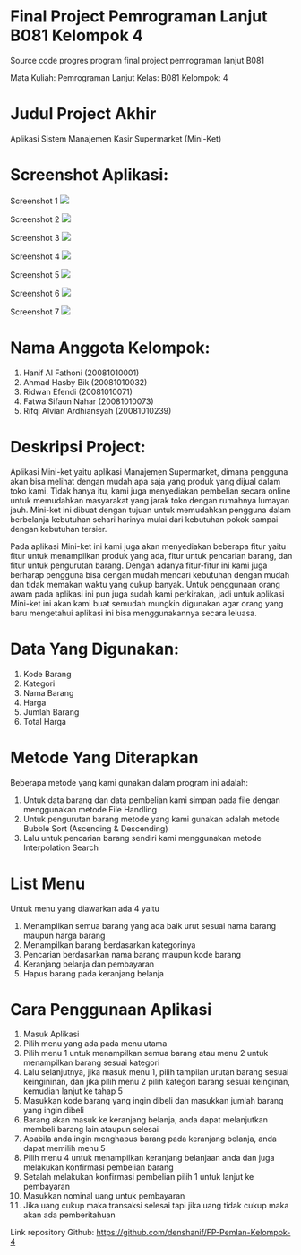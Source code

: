 # Final Project Pemrograman Lanjut B081 Kelompok 4
Source code progres program final project pemrograman lanjut B081

Mata Kuliah: Pemrograman Lanjut
Kelas: B081
Kelompok: 4

# Judul Project Akhir
Aplikasi Sistem Manajemen Kasir Supermarket (Mini-Ket)

# Screenshot Aplikasi:
Screenshot 1
<img src="/screenshot/screenshot1.jpeg" >

Screenshot 2
<img src="/screenshot/screenshot2.jpeg" >

Screenshot 3
<img src="/screenshot/screenshot3.jpeg" >

Screenshot 4
<img src="/screenshot/screenshot4.jpeg" >

Screenshot 5
<img src="/screenshot/screenshot5.jpeg" >

Screenshot 6
<img src="/screenshot/screenshot7.jpeg" >

Screenshot 7
<img src="/screenshot/screenshot6.jpeg" >


# Nama Anggota Kelompok:
1. Hanif Al Fathoni (20081010001)
2. Ahmad Hasby Bik (20081010032)
3. Ridwan Efendi (20081010071)
4. Fatwa Sifaun Nahar (20081010073)
5. Rifqi Alvian Ardhiansyah (20081010239)

# Deskripsi Project:
Aplikasi Mini-ket yaitu aplikasi Manajemen Supermarket, dimana pengguna akan bisa melihat dengan mudah apa saja yang produk yang dijual dalam toko kami. Tidak hanya itu, kami juga menyediakan pembelian secara online untuk memudahkan masyarakat yang jarak toko dengan rumahnya lumayan jauh. Mini-ket ini dibuat dengan tujuan untuk memudahkan pengguna dalam berbelanja kebutuhan sehari harinya mulai dari kebutuhan pokok sampai dengan kebutuhan tersier.

Pada aplikasi Mini-ket ini kami juga akan menyediakan beberapa fitur yaitu fitur untuk menampilkan produk yang ada, fitur untuk pencarian barang, dan fitur untuk pengurutan barang. Dengan adanya fitur-fitur ini kami juga berharap pengguna bisa dengan mudah mencari kebutuhan dengan mudah dan tidak memakan waktu yang cukup banyak. Untuk penggunaan orang awam pada aplikasi ini pun juga sudah kami perkirakan, jadi untuk aplikasi Mini-ket ini akan kami buat semudah mungkin digunakan agar orang yang baru mengetahui aplikasi ini bisa menggunakannya secara leluasa.

# Data Yang Digunakan:
1. Kode Barang
2. Kategori
3. Nama Barang
4. Harga
5. Jumlah Barang
6. Total Harga

# Metode Yang Diterapkan
Beberapa metode yang kami gunakan dalam program ini adalah:
1. Untuk data barang dan data pembelian kami simpan pada file dengan menggunakan metode File Handling
2. Untuk pengurutan barang metode yang kami gunakan adalah metode Bubble Sort (Ascending & Descending)
3. Lalu untuk pencarian barang sendiri kami menggunakan metode Interpolation Search

# List Menu
Untuk menu yang diawarkan ada 4 yaitu 
1. Menampilkan semua barang yang ada baik urut sesuai nama barang maupun harga barang
2. Menampilkan barang berdasarkan kategorinya
3. Pencarian berdasarkan nama barang maupun kode barang
4. Keranjang belanja dan pembayaran
5. Hapus barang pada keranjang belanja

# Cara Penggunaan Aplikasi 
1. Masuk Aplikasi
2. Pilih menu yang ada pada menu utama
3. Pilih menu 1 untuk menampilkan semua barang atau menu 2 untuk menampilkan barang sesuai kategori
4. Lalu selanjutnya, jika masuk menu 1, pilih tampilan urutan barang sesuai keingininan, dan jika pilih menu 2 pilih kategori barang sesuai keinginan, kemudian lanjut ke tahap 5
5. Masukkan kode barang yang ingin dibeli dan masukkan jumlah barang yang ingin dibeli
6. Barang akan masuk ke keranjang belanja, anda dapat melanjutkan membeli barang lain ataupun selesai
7. Apabila anda ingin menghapus barang pada keranjang belanja, anda dapat memilih menu 5
8. Pilih menu 4 untuk menampilkan keranjang belanjaan anda dan juga melakukan konfirmasi pembelian barang
9. Setalah melakukan konfirmasi pembelian pilih 1 untuk lanjut ke pembayaran
10. Masukkan nominal uang untuk pembayaran
11. Jika uang cukup maka transaksi selesai tapi jika uang tidak cukup maka akan ada pemberitahuan


Link repository Github: https://github.com/denshanif/FP-Pemlan-Kelompok-4
